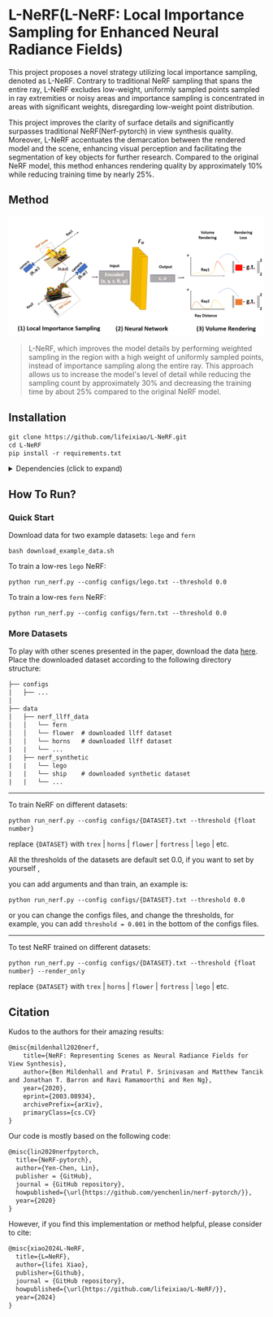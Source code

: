 # L-NeRF(L-NeRF: Local Importance Sampling for Enhanced Neural Radiance Fields)
<!--
[NeRF](http://www.matthewtancik.com/nerf) (Neural Radiance Fields) is a method that achieves state-of-the-art results for synthesizing novel views of complex scenes. Here are some videos generated by this repository (pre-trained models are provided below):

![](https://user-images.githubusercontent.com/7057863/78472232-cf374a00-7769-11ea-8871-0bc710951839.gif)
![](https://user-images.githubusercontent.com/7057863/78472235-d1010d80-7769-11ea-9be9-51365180e063.gif)
-->
This project proposes a novel strategy
utilizing local importance sampling, denoted as L-NeRF. Contrary to traditional NeRF sampling that spans
the entire ray, L-NeRF excludes low-weight, uniformly sampled points sampled in ray extremities or noisy
areas and importance sampling is concentrated in areas with significant weights, disregarding low-weight
point distribution.

This project improves the clarity of surface
details and significantly surpasses traditional NeRF(Nerf-pytorch) in view synthesis quality. Moreover, L-NeRF
accentuates the demarcation between the rendered model and the scene, enhancing visual perception and
facilitating the segmentation of key objects for further research. Compared to the original NeRF model,
this method enhances rendering quality by approximately 10% while reducing training time by nearly 25%. 




## Method

  
<img src='imgs/pipeline.png'/>

>L-NeRF, which improves the model details by performing weighted sampling in the region with a high weight of uniformly sampled points, instead of importance sampling along the entire ray.
>This approach allows us to increase the model's level of detail while reducing the sampling count by approximately 30\% and decreasing the training time by about 25\% compared to the original NeRF model.



## Installation

```
git clone https://github.com/lifeixiao/L-NeRF.git
cd L-NeRF
pip install -r requirements.txt
```

<details>
  <summary> Dependencies (click to expand) </summary>
  
  ## Dependencies
  - PyTorch 1.12
  - matplotlib
  - numpy
  - imageio
  - imageio-ffmpeg
  - configargparse
  
The LLFF data loader requires ImageMagick.

You will also need the [LLFF code](http://github.com/fyusion/llff) (and COLMAP) set up to compute poses if you want to run on your own real data.
  
</details>

## How To Run?

### Quick Start

Download data for two example datasets: `lego` and `fern`
```
bash download_example_data.sh
```

To train a low-res `lego` NeRF:
```
python run_nerf.py --config configs/lego.txt --threshold 0.0
```
<!--
After training for 100k iterations (~4 hours on a single 2080 Ti), you can find the following video at `logs/lego_test/lego_test_spiral_100000_rgb.mp4`.

![](https://user-images.githubusercontent.com/7057863/78473103-9353b300-7770-11ea-98ed-6ba2d877b62c.gif)

---
-->

To train a low-res `fern` NeRF:
```
python run_nerf.py --config configs/fern.txt --threshold 0.0
```
<!--
After training for 200k iterations (~8 hours on a single 2080 Ti), you can find the following video at `logs/fern_test/fern_test_spiral_200000_rgb.mp4` and `logs/fern_test/fern_test_spiral_200000_disp.mp4`

![](https://user-images.githubusercontent.com/7057863/78473081-58ea1600-7770-11ea-92ce-2bbf6a3f9add.gif)

---
-->
### More Datasets
To play with other scenes presented in the paper, download the data [here](https://drive.google.com/drive/folders/128yBriW1IG_3NJ5Rp7APSTZsJqdJdfc1). Place the downloaded dataset according to the following directory structure:
```
├── configs                                                                                                       
│   ├── ...                                                                                     
│                                                                                               
├── data                                                                                                                                                                                                       
│   ├── nerf_llff_data                                                                                                  
│   │   └── fern                                                                                                                             
│   │   └── flower  # downloaded llff dataset                                                                                  
│   │   └── horns   # downloaded llff dataset
|   |   └── ...
|   ├── nerf_synthetic
|   |   └── lego
|   |   └── ship    # downloaded synthetic dataset
|   |   └── ...
```

---

To train NeRF on different datasets: 

```
python run_nerf.py --config configs/{DATASET}.txt --threshold {float number}
```
replace `{DATASET}` with `trex` | `horns` | `flower` | `fortress` | `lego` | etc.

All the thresholds of the datasets are default set 0.0, if you want to set by yourself ,

you can add arguments and than train, an example is:

```
python run_nerf.py --config configs/{DATASET}.txt --threshold 0.0
```

or you can change the configs files, and change the thresholds, for example,
you can add ``` threshold = 0.001 ``` in the bottom of the configs files.



---

To test NeRF trained on different datasets: 

```
python run_nerf.py --config configs/{DATASET}.txt --threshold {float number} --render_only
```

replace `{DATASET}` with `trex` | `horns` | `flower` | `fortress` | `lego` | etc.




## Citation
Kudos to the authors for their amazing results:
```
@misc{mildenhall2020nerf,
    title={NeRF: Representing Scenes as Neural Radiance Fields for View Synthesis},
    author={Ben Mildenhall and Pratul P. Srinivasan and Matthew Tancik and Jonathan T. Barron and Ravi Ramamoorthi and Ren Ng},
    year={2020},
    eprint={2003.08934},
    archivePrefix={arXiv},
    primaryClass={cs.CV}
}
```
Our code is mostly based on the following code:
```
@misc{lin2020nerfpytorch,
  title={NeRF-pytorch},
  author={Yen-Chen, Lin},
  publisher = {GitHub},
  journal = {GitHub repository},
  howpublished={\url{https://github.com/yenchenlin/nerf-pytorch/}},
  year={2020}
}
```

However, if you find this implementation or method helpful, please consider to cite:
```
@misc{xiao2024L-NeRF,
  title={L=NeRF},
  author={lifei Xiao},
  publisher={Github},
  journal = {GitHub repository},
  howpublished={\url{https://github.com/lifeixiao/L-NeRF/}},
  year={2024}
}
```


